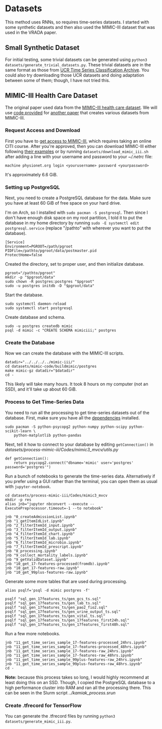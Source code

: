 # Datasets

This method uses RNNs, so requires time-series datasets. I started with some
synthetic datasets and then also used the MIMIC-III dataset that was used in the
VRADA paper.

## Small Synthetic Dataset

For initial testing, some trivial datasets can be generated using
`python3 datasets/generate_trivial_datasets.py`.
These trivial datasets are in the same format as those from
[UCR Time Series Classification Archive](http://www.cs.ucr.edu/~eamonn/time_series_data/).
You could also try downloading those UCR datasets and doing adaptation between
some of them; though, I have not tried this.

## MIMIC-III Health Care Dataset

The original paper used data from the
[MIMIC-III health care dataset](https://mimic.physionet.org/). We will use
[code provided](https://github.com/USC-Melady/Benchmarking_DL_MIMICIII)
for [another paper](https://arxiv.org/abs/1710.08531) that creates various datasets from
MIMIC-III.

### Request Access and Download

First you have to
[get access to MIMIC-III](https://mimic.physionet.org/gettingstarted/access/),
which requires taking an online CITI course.
After you're approved, then you can download MIMIC-III either following
[their examples](https://github.com/MIT-LCP/mimic-code) or by running
`datasets/download_mimic_iii.sh` after adding a line with your username and password
to your *~/.netrc* file:

    machine physionet.org login <yourusername> password <yourpassword>

It's approximately 6.6 GiB.

### Setting up PostgreSQL

Next, you need to create a PostgreSQL database for the data. Make sure you have
at least 60 GiB of free space on your hard drive.

I'm on Arch, so I installed with
`sudo pacman -S postgresql`. Then since I don't have enough disk space on my root
partition, I told it to put the database in my home directory by running
`sudo -E systemctl edit postgresql.service` (replace "/pathto" with wherever
you want to put the database).

    [Service]
    Environment=PGROOT=/path/pgroot
    PIDFile=/pathto/pgroot/data/postmaster.pid
    ProtectHome=false

Created the directory, set to proper user, and then initialize database.

    pgroot="/pathto/pgroot"
    mkdir -p "$pgroot/data"
    sudo chown -R postgres:postgres "$pgroot"
    sudo -u postgres initdb -D "$pgroot/data"

Start the database.

    sudo systemctl daemon-reload
    sudo systemctl start postgresql

Create database and schema.

    sudo -u postgres createdb mimic
    psql -d mimic -c "CREATE SCHEMA mimiciii;" postgres

### Create the Database

Now we can create the database with the MIMIC-III scripts.

    datadir="../../../../mimic-iii/"
    cd datasets/mimic-code/buildmimic/postgres
    make mimic-gz datadir="$datadir"
    cd -

This likely will take many hours. It took 8 hours on my computer (not an SSD),
and it'll take up about 60 GiB.

### Process to Get Time-Series Data

You need to run all the processing to get time-series datasets out of the
database. First, make sure you have all the
[dependencies](https://github.com/USC-Melady/Benchmarking_DL_MIMICIII) installed.

    sudo pacman -S python-psycopg2 python-numpy python-scipy python-scikit-learn \
        python-matplotlib python-pandas

Next, tell it how to connect to your database by editing
`getConnection()` in *datasets/process-mimic-iii/Codes/mimic3_mvcv/utils.py*

    def getConnection():
        return psycopg2.connect("dbname='mimic' user='postgres' password='postgres'")

Run a bunch of notebooks to generate the time-series data. Alternatively if you
prefer using a GUI rather than the terminal, you can open them as usual with
`jupyter-notebook`.

    cd datasets/process-mimic-iii/Codes/mimic3_mvcv
    mkdir -p res
    alias jnb="jupyter nbconvert --execute --ExecutePreprocessor.timeout=-1 --to notebook"

    jnb "0_createAdmissionList.ipynb"
    jnb "1_getItemIdList.ipynb"
    jnb "2_filterItemId_input.ipynb"
    jnb "3_filterItemId_output.ipynb"
    jnb "4_filterItemId_chart.ipynb"
    jnb "5_filterItemId_lab.ipynb"
    jnb "6_filterItemId_microbio.ipynb"
    jnb "7_filterItemId_prescript.ipynb"
    jnb "8_processing.ipynb"
    jnb "9_collect_mortality_labels.ipynb"
    jnb "9_getValidDataset.ipynb"
    jnb "10_get_17-features-processed(fromdb).ipynb"
    jnb "10_get_17-features-raw.ipynb"
    jnb "10_get_99plus-features-raw.ipynb"

Generate some more tables that are used during processing.

    alias psqlf='psql -d mimic postgres -f'

    psqlf "sql_gen_17features_ts/gen_gcs_ts.sql"
    psqlf "sql_gen_17features_ts/gen_lab_ts.sql"
    psqlf "sql_gen_17features_ts/gen_pao2_fio2.sql"
    psqlf "sql_gen_17features_ts/gen_urine_output_ts.sql"
    psqlf "sql_gen_17features_ts/gen_vital_ts.sql"
    psqlf "sql_gen_17features_ts/gen_17features_first24h.sql"
    psqlf "sql_gen_17features_ts/gen_17features_first48h.sql"

Run a few more notebooks.

    jnb "11_get_time_series_sample_17-features-processed_24hrs.ipynb"
    jnb "11_get_time_series_sample_17-features-processed_48hrs.ipynb"
    jnb "11_get_time_series_sample_17-features-raw_24hrs.ipynb"
    jnb "11_get_time_series_sample_17-features-raw_48hrs.ipynb"
    jnb "11_get_time_series_sample_99plus-features-raw_24hrs.ipynb"
    jnb "11_get_time_series_sample_99plus-features-raw_48hrs.ipynb"
    cd -

**Note:** because this process takes so long, I would highly recommend at least
doing this on an SSD. Though, I copied the PostgreSQL database to a high
performance cluster into RAM and ran all the processing there. This can be seen
in the Slurm script *../kamiak_process.srun*

### Create .tfrecord for TensorFlow

You can generate the .tfrecord files by running
`python3 datasets/generate_mimic_iii.py`.